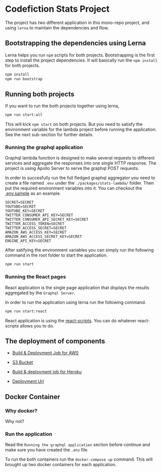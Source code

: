 # Codefiction Stats Project

The project has two different application in this mono-repo project, and using `lerna` to maintain the dependencies and flow.

## Bootstrapping the dependencies using Lerna

Lerna helps you run `npm` scripts for both projects. Bootstrapping is the first step to install the project dependencies. It will basically run the `npm install` for both projects.

```sh
npm install
npm run bootstrap
```

## Running both projects

If you want to run the both projects together using lerna,

```sh
npm run start:all
```

This will kick `npm start` on both projects. But you need to satisfy the environment variable for the lambda project before running the application. See the next sub-section for further details.

### Running the graphql application

Graphql lambda function is designed to make several requests to different services and aggregate the responses into one single HTTP response. The project is using Apollo Server to serve the graphql POST requests.

In order to succesfully run the full fledged graphql aggregator you need to create a file named `.env` under the `./packages/stats-lambda/` folder. Then put the required environment variables into it. You can checkout the [.env.sample](./packages/stats-lambda/.env.sample) as an example.

```env
SECRET=SECRET
YOUTUBE=SECRET
YOUTUBE_KEY=SECRET
TWITTER_CONSUMER_API_KEY=SECRET
TWITTER_CONSUMER_API_SECRET_KEY=SECRET
TWITTER_ACCESS_TOKEN=SECRET
TWITTER_ACCESS_SECRET=SECRET
AMAZON_AWS_ACCESS_KEY=SECRET
AMAZON_AWS_ACCESS_SECRET_KEY=SECRET
ENGINE_API_KEY=SECRET
```

After satifying the environment variables you can simply run the following command in the root folder to start the application.

```sh
npm run start
```

### Running the React pages

React application is the single page application that displays the results aggregated by the `Graphql Server`.

In order to run the application using lerna run the following command.

```sh
npm run start:react
```

React application is using the [react-scripts](https://www.npmjs.com/package/react-scripts). You can do whatever react-scripts allows you to do.

## The deployment of components

- [Build & Deployment Job for AWS](https://eu-west-1.console.aws.amazon.com/codesuite/codebuild/projects/codefictionStats/history?region=eu-west-1)
- [S3 Bucket](http://stats.codefiction.tech.s3-website-eu-west-1.amazonaws.com)

- [Build & deployment job for Heroku](https://dashboard.heroku.com/apps/codefiction-stats/)
- [Deployment Url](https://codefiction-stats.herokuapp.com/graphql)

## Docker Container

### Why docker?
Why not?

### Run the application

Read the `Running the graphql application` section before continue and make sure you have created the `.env` file.

To run the both containers run the `docker-compose up` command. This will brought up two docker containers for each application.